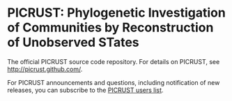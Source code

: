 PICRUST: Phylogenetic Investigation of Communities by Reconstruction of Unobserved STates
=========================================================================================

The official PICRUST source code repository. For details on PICRUST, see http://picrust.github.com/.

For PICRUST announcements and questions, including notification of new releases, you can subscribe to the [PICRUST users list](https://groups.google.com/group/picrust-users/subscribe?note=1&hl=en&noredirect=true&pli=1).
